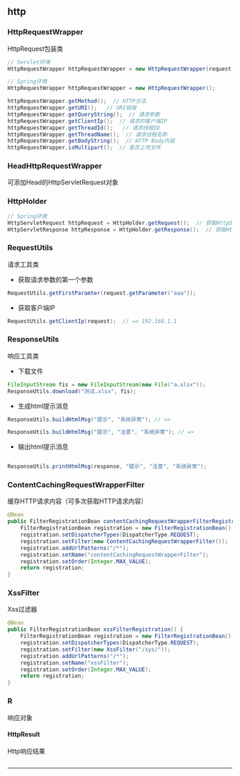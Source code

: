 ## http


### HttpRequestWrapper

HttpRequest包装类

``` java
// Servlet环境
HttpRequestWrapper httpRequestWrapper = new HttpRequestWrapper(request);

// Spring环境
HttpRequestWrapper httpRequestWrapper = new HttpRequestWrapper();

httpRequestWrapper.getMethod();  // HTTP方法
httpRequestWrapper.getURI();   // URI链接
httpRequestWrapper.getQueryString();  // 请求参数
httpRequestWrapper.getClientIp();  // 请求的客户端IP
httpRequestWrapper.getThreadId();   // 请求线程ID
httpRequestWrapper.getThreadName();  // 请求线程名称
httpRequestWrapper.getBodyString();  // HTTP Body内容
httpRequestWrapper.isMultipart();  // 是否上传文件
```
### HeadHttpRequestWrapper

可添加Head的HttpServletRequest对象

### HttpHolder

``` java
// Spring环境
HttpServletRequest httpRequest = HttpHolder.getRequest();  // 获取HttpServletRequest
HttpServletResponse httpResponse = HttpHolder.getResponse();  // 获取HttpServletResponse
```

### RequestUtils

请求工具类

- 获取请求参数的第一个参数

``` java
RequestUtils.getFirstParamter(request.getParameter("aaa"));
```

- 获取客户端IP

``` java
RequestUtils.getClientIp(request);  // => 192.168.1.1
```

### ResponseUtils

响应工具类

- 下载文件

``` java
FileInputStream fis = new FileInputStream(new File("a.xlsx"));
ResponseUtils.download("测试.xlsx", fis); 
```

- 生成html提示消息

``` java
ResponseUtils.buildHtmlMsg("提示", "系统异常"); // => 

ResponseUtils.buildHtmlMsg("提示", "注意", "系统异常"); // => 
```

- 输出html提示消息

``` java

ResponseUtils.printHtmlMsg(response, "提示", "注意", "系统异常");

```

### ContentCachingRequestWrapperFilter

缓存HTTP请求内容（可多次获取HTTP请求内容）

``` java
@Bean
public FilterRegistrationBean contentCachingRequestWrapperFilterRegistration() {
    FilterRegistrationBean registration = new FilterRegistrationBean();
    registration.setDispatcherTypes(DispatcherType.REQUEST);
    registration.setFilter(new ContentCachingRequestWrapperFilter());
    registration.addUrlPatterns("/*");
    registration.setName("contentCachingRequestWrapperFilter");
    registration.setOrder(Integer.MAX_VALUE);
    return registration;
}

```

### XssFilter

Xss过滤器

``` java
@Bean
public FilterRegistrationBean xssFilterRegistration() {
    FilterRegistrationBean registration = new FilterRegistrationBean();
    registration.setDispatcherTypes(DispatcherType.REQUEST);
    registration.setFilter(new XssFilter("/sys/"));
    registration.addUrlPatterns("/*");
    registration.setName("xssFilter");
    registration.setOrder(Integer.MAX_VALUE);
    return registration;
}

```

### R

响应对象


#### HttpResult

Http响应结果


``` java


```

---
